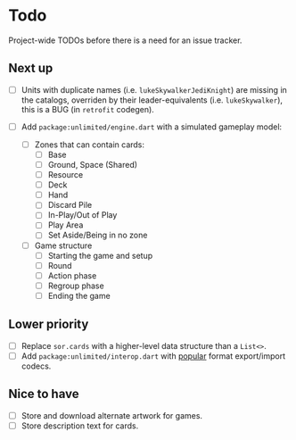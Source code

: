 # Todo

Project-wide TODOs before there is a need for an issue tracker.

## Next up

- [ ] Units with duplicate names (i.e. `lukeSkywalkerJediKnight`) are missing in
      the catalogs, overriden by their leader-equivalents (i.e. `lukeSkywalker`),
      this is a BUG (in `retrofit` codegen).

- [ ] Add `package:unlimited/engine.dart` with a simulated gameplay model:
  - [ ] Zones that can contain cards:
    - [ ] Base
    - [ ] Ground, Space (Shared)
    - [ ] Resource
    - [ ] Deck
    - [ ] Hand
    - [ ] Discard Pile
    - [ ] In-Play/Out of Play
    - [ ] Play Area
    - [ ] Set Aside/Being in no zone
  - [ ] Game structure
    - [ ] Starting the game and setup
    - [ ] Round
    - [ ] Action phase
    - [ ] Regroup phase
    - [ ] Ending the game

## Lower priority

- [ ] Replace `sor.cards` with a higher-level data structure than a `List<>`.
- [ ] Add `package:unlimited/interop.dart` with [popular](docs/external.md) format export/import codecs.

## Nice to have

- [ ] Store and download alternate artwork for games.
- [ ] Store description text for cards.
